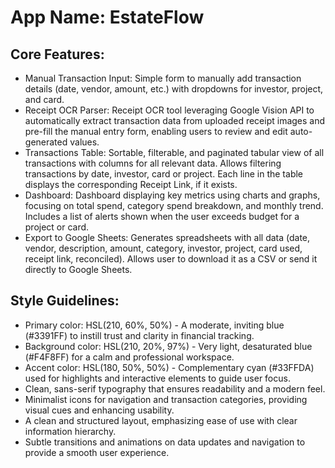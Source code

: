 # **App Name**: EstateFlow

## Core Features:

- Manual Transaction Input: Simple form to manually add transaction details (date, vendor, amount, etc.) with dropdowns for investor, project, and card.
- Receipt OCR Parser: Receipt OCR tool leveraging Google Vision API to automatically extract transaction data from uploaded receipt images and pre-fill the manual entry form, enabling users to review and edit auto-generated values.
- Transactions Table: Sortable, filterable, and paginated tabular view of all transactions with columns for all relevant data. Allows filtering transactions by date, investor, card or project. Each line in the table displays the corresponding Receipt Link, if it exists.
- Dashboard: Dashboard displaying key metrics using charts and graphs, focusing on total spend, category spend breakdown, and monthly trend. Includes a list of alerts shown when the user exceeds budget for a project or card.
- Export to Google Sheets: Generates spreadsheets with all data (date, vendor, description, amount, category, investor, project, card used, receipt link, reconciled). Allows user to download it as a CSV or send it directly to Google Sheets.

## Style Guidelines:

- Primary color: HSL(210, 60%, 50%) - A moderate, inviting blue (#3391FF) to instill trust and clarity in financial tracking.
- Background color: HSL(210, 20%, 97%) - Very light, desaturated blue (#F4F8FF) for a calm and professional workspace.
- Accent color: HSL(180, 50%, 50%) - Complementary cyan (#33FFDA) used for highlights and interactive elements to guide user focus.
- Clean, sans-serif typography that ensures readability and a modern feel.
- Minimalist icons for navigation and transaction categories, providing visual cues and enhancing usability.
- A clean and structured layout, emphasizing ease of use with clear information hierarchy.
- Subtle transitions and animations on data updates and navigation to provide a smooth user experience.